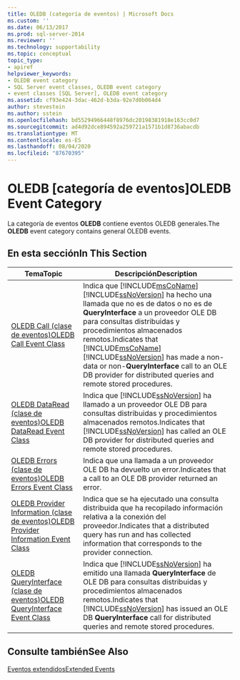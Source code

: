 ```yaml
---
title: OLEDB (categoría de eventos) | Microsoft Docs
ms.custom: ''
ms.date: 06/13/2017
ms.prod: sql-server-2014
ms.reviewer: ''
ms.technology: supportability
ms.topic: conceptual
topic_type:
- apiref
helpviewer_keywords:
- OLEDB event category
- SQL Server event classes, OLEDB event category
- event classes [SQL Server], OLEDB event category
ms.assetid: cf93e424-3dac-462d-b3da-92e7d0b064d4
author: stevestein
ms.author: sstein
ms.openlocfilehash: bd55294966448f8976dc20198381918e163cc0d7
ms.sourcegitcommit: ad4d92dce894592a259721a1571b1d8736abacdb
ms.translationtype: MT
ms.contentlocale: es-ES
ms.lasthandoff: 08/04/2020
ms.locfileid: "87670395"
---
```

# <a name="oledb-event-category"></a><span data-ttu-id="9ec60-102">OLEDB [categoría de eventos]</span><span class="sxs-lookup"><span data-stu-id="9ec60-102">OLEDB Event Category</span></span>
  <span data-ttu-id="9ec60-103">La categoría de eventos **OLEDB** contiene eventos OLEDB generales.</span><span class="sxs-lookup"><span data-stu-id="9ec60-103">The **OLEDB** event category contains general OLEDB events.</span></span>  
  
## <a name="in-this-section"></a><span data-ttu-id="9ec60-104">En esta sección</span><span class="sxs-lookup"><span data-stu-id="9ec60-104">In This Section</span></span>  
  
|<span data-ttu-id="9ec60-105">Tema</span><span class="sxs-lookup"><span data-stu-id="9ec60-105">Topic</span></span>|<span data-ttu-id="9ec60-106">Descripción</span><span class="sxs-lookup"><span data-stu-id="9ec60-106">Description</span></span>|  
|-----------|-----------------|  
|[<span data-ttu-id="9ec60-107">OLEDB Call (clase de eventos)</span><span class="sxs-lookup"><span data-stu-id="9ec60-107">OLEDB Call Event Class</span></span>](oledb-call-event-class.md)|<span data-ttu-id="9ec60-108">Indica que [!INCLUDE[msCoName](../../includes/msconame-md.md)] [!INCLUDE[ssNoVersion](../../includes/ssnoversion-md.md)] ha hecho una llamada que no es de datos o no es de **QueryInterface** a un proveedor OLE DB para consultas distribuidas y procedimientos almacenados remotos.</span><span class="sxs-lookup"><span data-stu-id="9ec60-108">Indicates that [!INCLUDE[msCoName](../../includes/msconame-md.md)] [!INCLUDE[ssNoVersion](../../includes/ssnoversion-md.md)] has made a non-data or non-**QueryInterface** call to an OLE DB provider for distributed queries and remote stored procedures.</span></span>|  
|[<span data-ttu-id="9ec60-109">OLEDB DataRead (clase de eventos)</span><span class="sxs-lookup"><span data-stu-id="9ec60-109">OLEDB DataRead Event Class</span></span>](oledb-dataread-event-class.md)|<span data-ttu-id="9ec60-110">Indica que [!INCLUDE[ssNoVersion](../../includes/ssnoversion-md.md)] ha llamado a un proveedor OLE DB para consultas distribuidas y procedimientos almacenados remotos.</span><span class="sxs-lookup"><span data-stu-id="9ec60-110">Indicates that [!INCLUDE[ssNoVersion](../../includes/ssnoversion-md.md)] has called an OLE DB provider for distributed queries and remote stored procedures.</span></span>|  
|[<span data-ttu-id="9ec60-111">OLEDB Errors (clase de eventos)</span><span class="sxs-lookup"><span data-stu-id="9ec60-111">OLEDB Errors Event Class</span></span>](oledb-errors-event-class.md)|<span data-ttu-id="9ec60-112">Indica que una llamada a un proveedor OLE DB ha devuelto un error.</span><span class="sxs-lookup"><span data-stu-id="9ec60-112">Indicates that a call to an OLE DB provider returned an error.</span></span>|  
|[<span data-ttu-id="9ec60-113">OLEDB Provider Information (clase de eventos)</span><span class="sxs-lookup"><span data-stu-id="9ec60-113">OLEDB Provider Information Event Class</span></span>](oledb-provider-information-event-class.md)|<span data-ttu-id="9ec60-114">Indica que se ha ejecutado una consulta distribuida que ha recopilado información relativa a la conexión del proveedor.</span><span class="sxs-lookup"><span data-stu-id="9ec60-114">Indicates that a distributed query has run and has collected information that corresponds to the provider connection.</span></span>|  
|[<span data-ttu-id="9ec60-115">OLEDB QueryInterface (clase de eventos)</span><span class="sxs-lookup"><span data-stu-id="9ec60-115">OLEDB QueryInterface Event Class</span></span>](oledb-queryinterface-event-class.md)|<span data-ttu-id="9ec60-116">Indica que [!INCLUDE[ssNoVersion](../../includes/ssnoversion-md.md)] ha emitido una llamada **QueryInterface** de OLE DB para consultas distribuidas y procedimientos almacenados remotos.</span><span class="sxs-lookup"><span data-stu-id="9ec60-116">Indicates that [!INCLUDE[ssNoVersion](../../includes/ssnoversion-md.md)] has issued an OLE DB **QueryInterface** call for distributed queries and remote stored procedures.</span></span>|  
  
## <a name="see-also"></a><span data-ttu-id="9ec60-117">Consulte también</span><span class="sxs-lookup"><span data-stu-id="9ec60-117">See Also</span></span>  
 [<span data-ttu-id="9ec60-118">Eventos extendidos</span><span class="sxs-lookup"><span data-stu-id="9ec60-118">Extended Events</span></span>](../extended-events/extended-events.md)  
  
  
